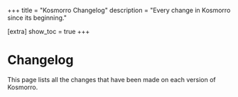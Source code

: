 +++
title = "Kosmorro Changelog"
description = "Every change in Kosmorro since its beginning."

[extra]
show_toc = true
+++

# Changelog

This page lists all the changes that have been made on each version of Kosmorro.

